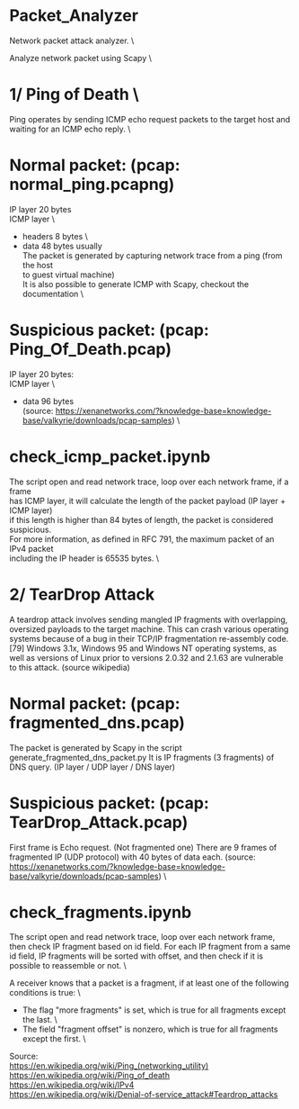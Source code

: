 # Packet_Analyzer
Network packet attack analyzer. \

Analyze network packet using Scapy \
# 1/ Ping of Death \
Ping operates by sending ICMP echo request packets to the target host and \
waiting for an ICMP echo reply. \
# Normal packet: (pcap: normal_ping.pcapng)
IP layer 20 bytes \
ICMP layer \
  - headers 8 bytes \
  - data 48 bytes usually \
The packet is generated by capturing network trace from a ping (from the host \
to guest virtual machine) \
It is also possible to generate ICMP with Scapy, checkout the documentation \

# Suspicious packet: (pcap: Ping_Of_Death.pcap)
IP layer 20 bytes: \
ICMP layer \
  - data 96 bytes \
(source: https://xenanetworks.com/?knowledge-base=knowledge-base/valkyrie/downloads/pcap-samples) \

# check_icmp_packet.ipynb
The script open and read network trace, loop over each network frame, if a frame \
has ICMP layer, it will calculate the length of the packet payload (IP layer + ICMP layer) \
if this length is higher than 84 bytes of length, the packet is considered suspicious. \
For more information, as defined in RFC 791, the maximum packet of an IPv4 packet \
including the IP header is 65535 bytes. \

# 2/ TearDrop Attack
A teardrop attack involves sending mangled IP fragments with overlapping, oversized payloads to the target machine. This can crash various operating systems because of a bug in their TCP/IP fragmentation re-assembly code.[79] Windows 3.1x, Windows 95 and Windows NT operating systems, as well as versions of Linux prior to versions 2.0.32 and 2.1.63 are vulnerable to this attack. (source wikipedia)

# Normal packet: (pcap: fragmented_dns.pcap)
The packet is generated by Scapy in the script generate_fragmented_dns_packet.py
It is IP fragments (3 fragments) of DNS query. (IP layer / UDP layer / DNS layer)

# Suspicious packet: (pcap: TearDrop_Attack.pcap)
First frame is Echo request. (Not fragmented one)
There are 9 frames of fragmented IP (UDP protocol) with 40 bytes of data each.
(source: https://xenanetworks.com/?knowledge-base=knowledge-base/valkyrie/downloads/pcap-samples) \

# check_fragments.ipynb
The script open and read network trace, loop over each network frame, \
then check IP fragment based on id field. For each IP fragment from a same id field, IP fragments
will be sorted with offset, and then check if it is possible to reassemble or not. \

A receiver knows that a packet is a fragment, if at least one of the following conditions is true: \
* The flag "more fragments" is set, which is true for all fragments except the last. \
* The field "fragment offset" is nonzero, which is true for all fragments except the first. \
 
Source: \
https://en.wikipedia.org/wiki/Ping_(networking_utility) \
https://en.wikipedia.org/wiki/Ping_of_death \
https://en.wikipedia.org/wiki/IPv4 \
https://en.wikipedia.org/wiki/Denial-of-service_attack#Teardrop_attacks
